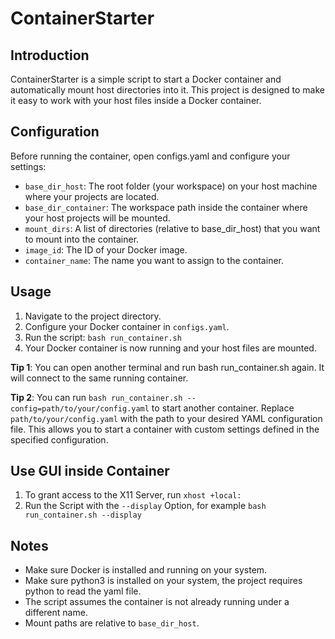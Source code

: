 # ContainerStarter
## Introduction
ContainerStarter is a simple script to start a Docker container and automatically mount host directories into it. This project is designed to make it easy to work with your host files inside a Docker container.

## Configuration
Before running the container, open configs.yaml and configure your settings:
- `base_dir_host`: The root folder (your workspace) on your host machine where your projects are located.
- `base_dir_container`: The workspace path inside the container where your host projects will be mounted.
- `mount_dirs`: A list of directories (relative to base_dir_host) that you want to mount into the container.
- `image_id`: The ID of your Docker image.
- `container_name`: The name you want to assign to the container.

## Usage
1. Navigate to the project directory.
2. Configure your Docker container in `configs.yaml`.
3. Run the script: `bash run_container.sh`
4. Your Docker container is now running and your host files are mounted.
   
<b>Tip 1</b>: You can open another terminal and run bash run_container.sh again. It will connect to the same running container.

<b>Tip 2</b>: You can run `bash run_container.sh --config=path/to/your/config.yaml` to start another container. Replace `path/to/your/config.yaml` with the path to your desired YAML configuration file. This allows you to start a container with custom settings defined in the specified configuration.
## Use GUI inside Container
1. To grant access to the X11 Server, run `xhost +local:`
2. Run the Script with the `--display` Option, for example `bash run_container.sh --display`

## Notes
- Make sure Docker is installed and running on your system.
- Make sure python3 is installed on your system, the project requires python to read the yaml file.
- The script assumes the container is not already running under a different name.
- Mount paths are relative to `base_dir_host`.
